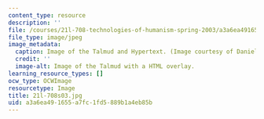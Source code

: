 ```yaml
---
content_type: resource
description: ''
file: /courses/21l-708-technologies-of-humanism-spring-2003/a3a6ea491655a7fc1fd5889b1a4eb85b_21l-708s03.jpg
file_type: image/jpeg
image_metadata:
  caption: Image of the Talmud and Hypertext. (Image courtesy of Daniel Bersak.)
  credit: ''
  image-alt: Image of the Talmud with a HTML overlay.
learning_resource_types: []
ocw_type: OCWImage
resourcetype: Image
title: 21l-708s03.jpg
uid: a3a6ea49-1655-a7fc-1fd5-889b1a4eb85b
---
```

